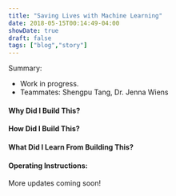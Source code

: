 ```yaml
---
title: "Saving Lives with Machine Learning"
date: 2018-05-15T00:14:49-04:00
showDate: true
draft: false
tags: ["blog","story"]
---
```


Summary:

* Work in progress.
* Teammates: Shengpu Tang, Dr. Jenna Wiens

#### Why Did I Build This?

#### How Did I Build This?

#### What Did I Learn From Building This?

#### Operating Instructions:


More updates coming soon!